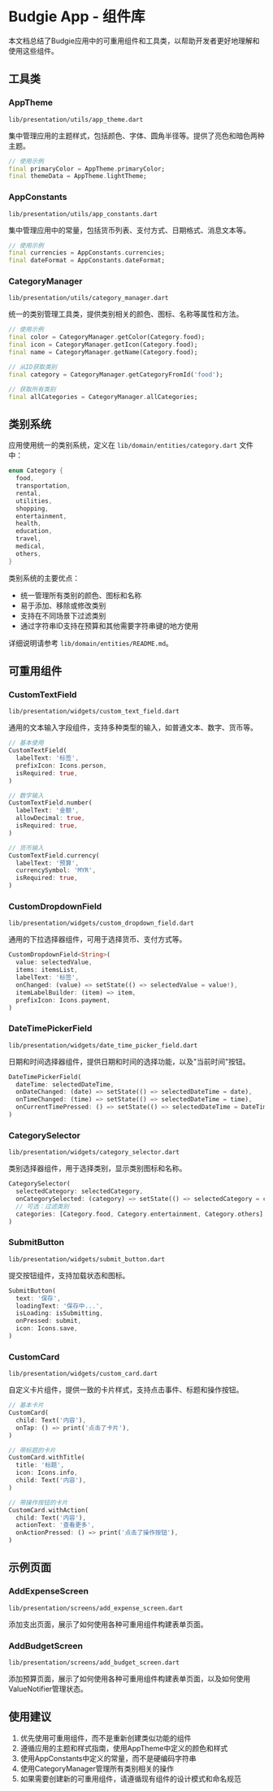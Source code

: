 # Budgie App - 组件库

本文档总结了Budgie应用中的可重用组件和工具类，以帮助开发者更好地理解和使用这些组件。

## 工具类

### AppTheme

`lib/presentation/utils/app_theme.dart`

集中管理应用的主题样式，包括颜色、字体、圆角半径等。提供了亮色和暗色两种主题。

```dart
// 使用示例
final primaryColor = AppTheme.primaryColor;
final themeData = AppTheme.lightTheme;
```

### AppConstants

`lib/presentation/utils/app_constants.dart`

集中管理应用中的常量，包括货币列表、支付方式、日期格式、消息文本等。

```dart
// 使用示例
final currencies = AppConstants.currencies;
final dateFormat = AppConstants.dateFormat;
```

### CategoryManager

`lib/presentation/utils/category_manager.dart`

统一的类别管理工具类，提供类别相关的颜色、图标、名称等属性和方法。

```dart
// 使用示例
final color = CategoryManager.getColor(Category.food);
final icon = CategoryManager.getIcon(Category.food);
final name = CategoryManager.getName(Category.food);

// 从ID获取类别
final category = CategoryManager.getCategoryFromId('food');

// 获取所有类别
final allCategories = CategoryManager.allCategories;
```

## 类别系统

应用使用统一的类别系统，定义在 `lib/domain/entities/category.dart` 文件中：

```dart
enum Category {
  food,
  transportation,
  rental,
  utilities,
  shopping,
  entertainment,
  health,
  education,
  travel,
  medical,
  others,
}
```

类别系统的主要优点：
- 统一管理所有类别的颜色、图标和名称
- 易于添加、移除或修改类别
- 支持在不同场景下过滤类别
- 通过字符串ID支持在预算和其他需要字符串键的地方使用

详细说明请参考 `lib/domain/entities/README.md`。

## 可重用组件

### CustomTextField

`lib/presentation/widgets/custom_text_field.dart`

通用的文本输入字段组件，支持多种类型的输入，如普通文本、数字、货币等。

```dart
// 基本使用
CustomTextField(
  labelText: '标签',
  prefixIcon: Icons.person,
  isRequired: true,
)

// 数字输入
CustomTextField.number(
  labelText: '金额',
  allowDecimal: true,
  isRequired: true,
)

// 货币输入
CustomTextField.currency(
  labelText: '预算',
  currencySymbol: 'MYR',
  isRequired: true,
)
```

### CustomDropdownField

`lib/presentation/widgets/custom_dropdown_field.dart`

通用的下拉选择器组件，可用于选择货币、支付方式等。

```dart
CustomDropdownField<String>(
  value: selectedValue,
  items: itemsList,
  labelText: '标签',
  onChanged: (value) => setState(() => selectedValue = value!),
  itemLabelBuilder: (item) => item,
  prefixIcon: Icons.payment,
)
```

### DateTimePickerField

`lib/presentation/widgets/date_time_picker_field.dart`

日期和时间选择器组件，提供日期和时间的选择功能，以及"当前时间"按钮。

```dart
DateTimePickerField(
  dateTime: selectedDateTime,
  onDateChanged: (date) => setState(() => selectedDateTime = date),
  onTimeChanged: (time) => setState(() => selectedDateTime = time),
  onCurrentTimePressed: () => setState(() => selectedDateTime = DateTime.now()),
)
```

### CategorySelector

`lib/presentation/widgets/category_selector.dart`

类别选择器组件，用于选择类别，显示类别图标和名称。

```dart
CategorySelector(
  selectedCategory: selectedCategory,
  onCategorySelected: (category) => setState(() => selectedCategory = category),
  // 可选：过滤类别
  categories: [Category.food, Category.entertainment, Category.others],
)
```

### SubmitButton

`lib/presentation/widgets/submit_button.dart`

提交按钮组件，支持加载状态和图标。

```dart
SubmitButton(
  text: '保存',
  loadingText: '保存中...',
  isLoading: isSubmitting,
  onPressed: submit,
  icon: Icons.save,
)
```

### CustomCard

`lib/presentation/widgets/custom_card.dart`

自定义卡片组件，提供一致的卡片样式，支持点击事件、标题和操作按钮。

```dart
// 基本卡片
CustomCard(
  child: Text('内容'),
  onTap: () => print('点击了卡片'),
)

// 带标题的卡片
CustomCard.withTitle(
  title: '标题',
  icon: Icons.info,
  child: Text('内容'),
)

// 带操作按钮的卡片
CustomCard.withAction(
  child: Text('内容'),
  actionText: '查看更多',
  onActionPressed: () => print('点击了操作按钮'),
)
```

## 示例页面

### AddExpenseScreen

`lib/presentation/screens/add_expense_screen.dart`

添加支出页面，展示了如何使用各种可重用组件构建表单页面。

### AddBudgetScreen

`lib/presentation/screens/add_budget_screen.dart`

添加预算页面，展示了如何使用各种可重用组件构建表单页面，以及如何使用ValueNotifier管理状态。

## 使用建议

1. 优先使用可重用组件，而不是重新创建类似功能的组件
2. 遵循应用的主题和样式指南，使用AppTheme中定义的颜色和样式
3. 使用AppConstants中定义的常量，而不是硬编码字符串
4. 使用CategoryManager管理所有类别相关的操作
5. 如果需要创建新的可重用组件，请遵循现有组件的设计模式和命名规范 